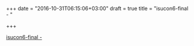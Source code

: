 +++
date = "2016-10-31T06:15:06+03:00"
draft = true
title = "isucon6-final -  "

+++

<p><a href="https://t.co/lhGpPZ9xIH">isucon6-final -  </a></p>
